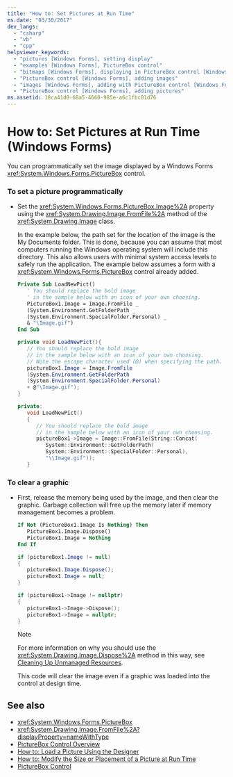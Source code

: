```yaml
---
title: "How to: Set Pictures at Run Time"
ms.date: "03/30/2017"
dev_langs: 
  - "csharp"
  - "vb"
  - "cpp"
helpviewer_keywords: 
  - "pictures [Windows Forms], setting display"
  - "examples [Windows Forms], PictureBox control"
  - "bitmaps [Windows Forms], displaying in PictureBox control [Windows Forms]"
  - "PictureBox control [Windows Forms], adding images"
  - "images [Windows Forms], adding with PictureBox control [Windows Forms]"
  - "PictureBox control [Windows Forms], adding pictures"
ms.assetid: 18ca41d0-68a5-4660-985e-a6c1fbc01d76
---
```

# How to: Set Pictures at Run Time (Windows Forms)
You can programmatically set the image displayed by a Windows Forms <xref:System.Windows.Forms.PictureBox> control.  
  
### To set a picture programmatically  
  
- Set the <xref:System.Windows.Forms.PictureBox.Image%2A> property using the <xref:System.Drawing.Image.FromFile%2A> method of the <xref:System.Drawing.Image> class.  
  
     In the example below, the path set for the location of the image is the My Documents folder. This is done, because you can assume that most computers running the Windows operating system will include this directory. This also allows users with minimal system access levels to safely run the application. The example below assumes a form with a <xref:System.Windows.Forms.PictureBox> control already added.  
  
    ```vb  
    Private Sub LoadNewPict()  
       ' You should replace the bold image
       ' in the sample below with an icon of your own choosing.  
       PictureBox1.Image = Image.FromFile _  
       (System.Environment.GetFolderPath _  
       (System.Environment.SpecialFolder.Personal) _  
       & "\Image.gif")  
    End Sub  
    ```  
  
    ```csharp  
    private void LoadNewPict(){  
       // You should replace the bold image
       // in the sample below with an icon of your own choosing.  
       // Note the escape character used (@) when specifying the path.  
       pictureBox1.Image = Image.FromFile  
       (System.Environment.GetFolderPath  
       (System.Environment.SpecialFolder.Personal)  
       + @"\Image.gif");  
    }  
    ```  
  
    ```cpp  
    private:  
       void LoadNewPict()  
       {  
          // You should replace the bold image
          // in the sample below with an icon of your own choosing.  
          pictureBox1->Image = Image::FromFile(String::Concat(  
             System::Environment::GetFolderPath(  
             System::Environment::SpecialFolder::Personal),  
             "\\Image.gif"));  
       }  
    ```  
  
### To clear a graphic  
  
- First, release the memory being used by the image, and then clear the graphic. Garbage collection will free up the memory later if memory management becomes a problem.  
  
    ```vb  
    If Not (PictureBox1.Image Is Nothing) Then  
       PictureBox1.Image.Dispose()  
       PictureBox1.Image = Nothing  
    End If  
    ```  
  
    ```csharp  
    if (pictureBox1.Image != null)
    {  
       pictureBox1.Image.Dispose();  
       pictureBox1.Image = null;  
    }  
    ```  
  
    ```cpp  
    if (pictureBox1->Image != nullptr)  
    {  
       pictureBox1->Image->Dispose();  
       pictureBox1->Image = nullptr;  
    }  
    ```  
  
    > [!NOTE]
    > For more information on why you should use the <xref:System.Drawing.Image.Dispose%2A> method in this way, see [Cleaning Up Unmanaged Resources](https://docs.microsoft.com/dotnet/standard/garbage-collection/unmanage).  
  
     This code will clear the image even if a graphic was loaded into the control at design time.  
  
## See also

- <xref:System.Windows.Forms.PictureBox>
- <xref:System.Drawing.Image.FromFile%2A?displayProperty=nameWithType>
- [PictureBox Control Overview](picturebox-control-overview-windows-forms.md)
- [How to: Load a Picture Using the Designer](how-to-load-a-picture-using-the-designer-windows-forms.md)
- [How to: Modify the Size or Placement of a Picture at Run Time](how-to-modify-the-size-or-placement-of-a-picture-at-run-time-windows-forms.md)
- [PictureBox Control](picturebox-control-windows-forms.md)
